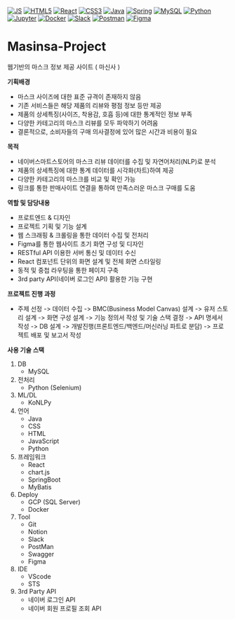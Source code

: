 [![JS](https://img.shields.io/badge/JavaScript-F7DF1E?style=flat-square&logo=JavaScript&logoColor=white)](https://github.com/dragong-sm/Masinsa-Project)
  [![HTML5](https://img.shields.io/badge/HTML5-E34F26?style=flat-square&logo=HTML5&logoColor=white)](https://github.com/dragong-sm/Masinsa-Project)
  [![React](https://img.shields.io/badge/React-61DAFB?style=flat-square&logo=React&logoColor=white)](https://github.com/dragong-sm/Masinsa-Project)
  [![CSS3](https://img.shields.io/badge/CSS3-1572B6?style=flat-square&logo=CSS3&logoColor=white)](https://github.com/dragong-sm/Masinsa-Project)
  [![Java](https://img.shields.io/badge/Java-007396?style=flat-square&logo=Java&logoColor=white)](https://github.com/Joowon0220/weather)
  [![Spring](https://img.shields.io/badge/Spring-6DB33F6?style=flat-square&logo=Spring&logoColor=white)](https://github.com/dragong-sm/Masinsa-Project)
  [![MySQL](https://img.shields.io/badge/MySQL-4479A1?style=flat-square&logo=MySQL&logoColor=white)](https://github.com/dragong-sm/Masinsa-Project)
  [![Python](https://img.shields.io/badge/Python-3776AB?style=flat-square&logo=Python&logoColor=white)](https://github.com/dragong-sm/Yeonsu-Analysis)
  [![Jupyter](https://img.shields.io/badge/Jupyter-F37626?style=flat-square&logo=Jupyter&logoColor=white)](https://github.com/dragong-sm/Yeonsu-Analysis)
  [![Docker](https://img.shields.io/badge/Docker-2496ED?style=flat-square&logo=Docker&logoColor=white)](https://github.com/dragong-sm/Yeonsu-Analysis)
  [![Slack](https://img.shields.io/badge/Slack-4A154B?style=flat-square&logo=Slack&logoColor=white)](https://github.com/dragong-sm/Yeonsu-Analysis)
  [![Postman](https://img.shields.io/badge/Postman-FF6C37?style=flat-square&logo=Postman&logoColor=white)](https://github.com/dragong-sm/Yeonsu-Analysis)
  [![Figma](https://img.shields.io/badge/Figma-F24E1E?style=flat-square&logo=Figma&logoColor=white)](https://github.com/dragong-sm/Yeonsu-Analysis)


# Masinsa-Project
웹기반의 마스크 정보 제공 사이트 ( 마신사 )

**기획배경**

- 마스크 사이즈에 대한 표준 규격이 존재하지 않음
- 기존 서비스들은 해당 제품의 리뷰와 평점 정보 등만 제공
- 제품의 상세특징(사이즈, 착용감, 호흡 등)에 대한 통계적인 정보 부족
- 다양한 카테고리의 마스크 리뷰를 모두 파악하기 어려움
- 결론적으로, 소비자들의 구매 의사결정에 있어 많은 시간과 비용이 필요

**목적**

- 네이버스마트스토어의 마스크 리뷰 데이터를 수집 및 자연어처리(NLP)로 분석
- 제품의 상세특징에 대한 통계 데이터를 시각화(차트)하여 제공
- 다양한 카테고리의 마스크를 비교 및 확인 가능
- 링크를 통한 판매사이트 연결을 통하여 만족스러운 마스크 구매를 도움

**역할 및 담당내용**

- 프로트엔드 & 디자인
- 프로젝트 기획 및 기능 설계
- 웹 스크래핑 & 크롤링을 통한 데이터 수집 및 전처리
- Figma를 통한 웹사이트 초기 화면 구성 및 디자인
- RESTful API 이용한 서버 통신 및 데이터 수신
- React 컴포넌트 단위의 화면 설계 및 전체 화면 스타일링
- 동적 및 중첩 라우팅을 통한 페이지 구축
- 3rd party API(네이버 로그인 API) 활용한 기능 구현


**프로젝트 진행 과정**

- 주제 선정 -> 데이터 수집 -> BMC(Business Model Canvas) 설계 -> 유저 스토리 설계 -> 화면 구성 설계 -> 기능 정의서 작성 및 기술 스택 결정 -> API 명세서 작성 -> DB 설계 -> 개발진행(프론트엔드/백엔드/머신러닝 파트로 분담) -> 프로젝트 배포 및 보고서 작성

**사용 기술 스택**

1. DB
    - MySQL
2. 전처리
    - Python (Selenium)
3. ML/DL
    - KoNLPy
4. 언어
    - Java
    - CSS
    - HTML
    - JavaScript
    - Python
5. 프레임워크
    - React
    - chart.js
    - SpringBoot
    - MyBatis
6. Deploy
    - GCP (SQL Server)
    - Docker
7. Tool
    - Git
    - Notion
    - Slack
    - PostMan
    - Swagger
    - Figma
8. IDE
    - VScode
    - STS
9. 3rd Party API
    - 네이버 로그인 API
    - 네이버 회원 프로필 조회 API



